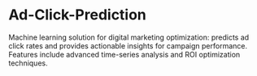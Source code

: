 # Ad-Click-Prediction
Machine learning solution for digital marketing optimization: predicts ad click rates and provides actionable insights for campaign performance. Features include advanced time-series analysis and ROI optimization techniques.

